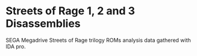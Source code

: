 # Streets of Rage 1, 2 and 3 Disassemblies
SEGA Megadrive Streets of Rage trilogy ROMs analysis data gathered with IDA pro.
